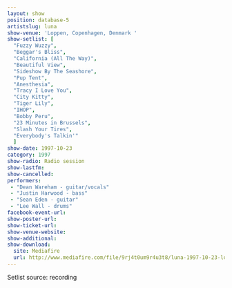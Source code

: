 ```yaml
---
layout: show
position: database-5
artistslug: luna
show-venue: 'Loppen, Copenhagen, Denmark '
show-setlist: [
  "Fuzzy Wuzzy",
  "Beggar's Bliss",
  "California (All The Way)",
  "Beautiful View",
  "Sideshow By The Seashore",
  "Pup Tent",
  "Anesthesia",
  "Tracy I Love You",
  "City Kitty",
  "Tiger Lily",
  "IHOP",
  "Bobby Peru",
  "23 Minutes in Brussels",
  "Slash Your Tires",
  "Everybody's Talkin'"
  ]
show-date: 1997-10-23
category: 1997
show-radio: Radio session
show-lastfm:
show-cancelled:
performers:
 - "Dean Wareham - guitar/vocals"
 - "Justin Harwood - bass"
 - "Sean Eden - guitar"
 - "Lee Wall - drums"
facebook-event-url:
show-poster-url:
show-ticket-url:
show-venue-website:
show-additional:
show-download:
  site: Mediafire
  url: http://www.mediafire.com/file/9rj4t0um9r4u3t8/luna-1997-10-23-loppen-copenhagen-denmark.zip
---
```


Setlist source: recording
